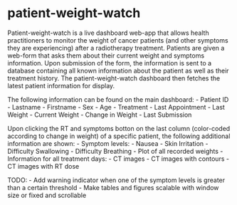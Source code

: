 # patient-weight-watch

Patient-weight-watch is a live dashboard web-app that allows health practitioners to monitor the weight of cancer patients (and other symptoms they are experiencing) after a radiotherapy treatment. Patients are given a web-form that asks them about their current weight and symptoms information. Upon submission of the form, the information is sent to a database containing all known information about the patient as well as their treatment history. The patient-weight-watch dashboard then fetches the latest patient information for display.

The following information can be found on the main dashboard:
	- Patient ID
	- Lastname
	- Firstname
	- Sex
	- Age
	- Treatment
	- Last Appointment
	- Last Weight
	- Current Weight
	- Change in Weight
	- Last Submission

Upon clicking the RT and symptoms botton on the last column (color-coded according to change in weight) of a specific patient, the following additional information are shown:
	- Symptom levels:
			- Nausea
			- Skin Irritation
			- Difficulty Swallowing
			- Difficulty Breathing
	- Plot of all recorded weights
	- Information for all treatment days:
			- CT images
			- CT images with contours
			- CT images with RT dose
			
TODO:
	- Add warning indicator when one of the symptom levels is greater than a certain threshold
	- Make tables and figures scalable with window size or fixed and scrollable
